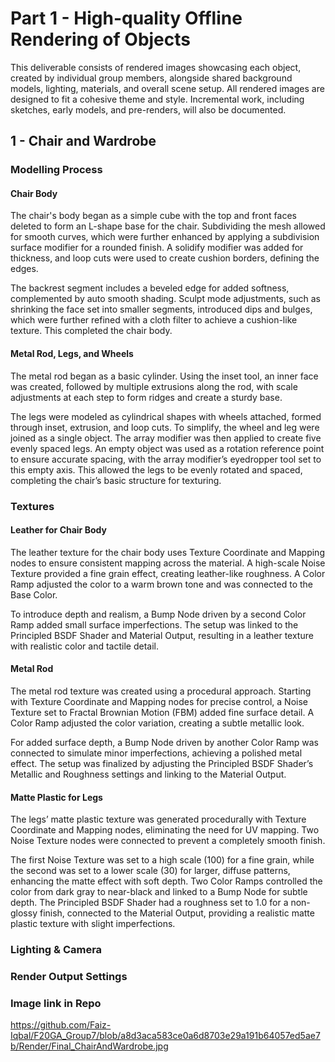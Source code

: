 # Part 1 - High-quality Offline Rendering of Objects

This deliverable consists of rendered images showcasing each object, created by individual group members, alongside shared background models, lighting, materials, and overall scene setup. All rendered images are designed to fit a cohesive theme and style. Incremental work, including sketches, early models, and pre-renders, will also be documented.

## 1 - Chair and Wardrobe  

### Modelling Process  

#### Chair Body  
The chair's body began as a simple cube with the top and front faces deleted to form an L-shape base for the chair. Subdividing the mesh allowed for smooth curves, which were further enhanced by applying a subdivision surface modifier for a rounded finish. A solidify modifier was added for thickness, and loop cuts were used to create cushion borders, defining the edges. 

The backrest segment includes a beveled edge for added softness, complemented by auto smooth shading. Sculpt mode adjustments, such as shrinking the face set into smaller segments, introduced dips and bulges, which were further refined with a cloth filter to achieve a cushion-like texture. This completed the chair body.

#### Metal Rod, Legs, and Wheels  
The metal rod began as a basic cylinder. Using the inset tool, an inner face was created, followed by multiple extrusions along the rod, with scale adjustments at each step to form ridges and create a sturdy base.

The legs were modeled as cylindrical shapes with wheels attached, formed through inset, extrusion, and loop cuts. To simplify, the wheel and leg were joined as a single object. The array modifier was then applied to create five evenly spaced legs. An empty object was used as a rotation reference point to ensure accurate spacing, with the array modifier’s eyedropper tool set to this empty axis. This allowed the legs to be evenly rotated and spaced, completing the chair’s basic structure for texturing.

### Textures  

#### Leather for Chair Body  
The leather texture for the chair body uses Texture Coordinate and Mapping nodes to ensure consistent mapping across the material. A high-scale Noise Texture provided a fine grain effect, creating leather-like roughness. A Color Ramp adjusted the color to a warm brown tone and was connected to the Base Color.

To introduce depth and realism, a Bump Node driven by a second Color Ramp added small surface imperfections. The setup was linked to the Principled BSDF Shader and Material Output, resulting in a leather texture with realistic color and tactile detail.

#### Metal Rod  
The metal rod texture was created using a procedural approach. Starting with Texture Coordinate and Mapping nodes for precise control, a Noise Texture set to Fractal Brownian Motion (FBM) added fine surface detail. A Color Ramp adjusted the color variation, creating a subtle metallic look. 

For added surface depth, a Bump Node driven by another Color Ramp was connected to simulate minor imperfections, achieving a polished metal effect. The setup was finalized by adjusting the Principled BSDF Shader’s Metallic and Roughness settings and linking to the Material Output.

#### Matte Plastic for Legs  
The legs’ matte plastic texture was generated procedurally with Texture Coordinate and Mapping nodes, eliminating the need for UV mapping. Two Noise Texture nodes were connected to prevent a completely smooth finish.

The first Noise Texture was set to a high scale (100) for a fine grain, while the second was set to a lower scale (30) for larger, diffuse patterns, enhancing the matte effect with soft depth. Two Color Ramps controlled the color from dark gray to near-black and linked to a Bump Node for subtle depth. The Principled BSDF Shader had a roughness set to 1.0 for a non-glossy finish, connected to the Material Output, providing a realistic matte plastic texture with slight imperfections.

### Lighting & Camera  


### Render Output Settings 

### Image link in Repo
https://github.com/Faiz-Iqbal/F20GA_Group7/blob/a8d3aca583ce0a6d8703e29a191b64057ed5ae7b/Render/Final_ChairAndWardrobe.jpg
